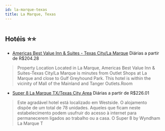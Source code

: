 ```yaml
---
id: la-marque-texas
title: La Marque, Texas
---
```


<center><img src="https://assets.cosmos-data.com/1/5dc05eec28a3fdcac51e3f040b49ea59/234627.jpg" alt="" /></center>


## Hotéis ⭐️⭐️

-    [Americas Best Value Inn & Suites - Texas City/La Marque](https://www.hurb.com/aud/https://www.hurb.com/hoteis/la-marque/americas-best-value-inn-suites-texas-city-la-marque-JNP-JP190875?cmp=18055) Diárias a partir de R$204.28
   > Property Location Located in La Marque, Americas Best Value Inn &amp; Suites-Texas City/La Marque is minutes from Outlet Shops at La Marque and close to Gulf Greyhound Park. This hotel is within the vicinity of Mall of the Mainland and Tanger Outlets.Room
-    [Super 8 La Marque TX/Texas City Area](https://www.hurb.com/aud/https://www.hurb.com/hoteis/la-marque/super-8-la-marque-tx-texas-city-area-JNP-JP228505?cmp=18055) Diárias a partir de R$226.01
   > Este agradável hotel está localizado em Westside. O alojamento dispõe de um total de 78 unidades. Aqueles que ficam neste estabelecimento podem usufruir do acesso à internet para permanecerem ligados ao trabalho ou a casa. O Super 8 by Wyndham La Marque T
